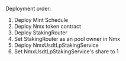 Deployment order:
1. Deploy Mint Schedule
2. Deploy Nmx token contract
3. Deploy StakingRouter
4. Set StakingRouter as an pool owner in Nmx
5. Deploy NmxUsdtLpStakingService
6. Set NmxUsdtLpStakingService's share to 1
